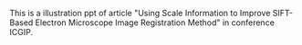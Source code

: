 This is a illustration ppt of article "Using Scale Information to Improve SIFT-Based Electron Microscope Image Registration Method" in conference ICGIP.
